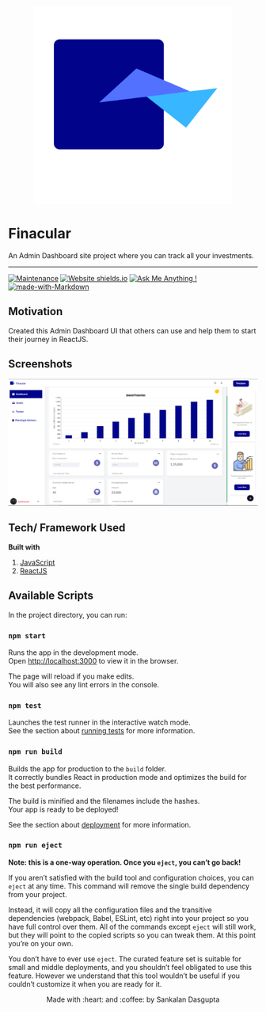 <p align="center">
  <img style="border-width: 0" width="400" height="400" src="./src/assets/logo.png" alt="shoppers App logo">
</p>

# Finacular

An Admin Dashboard site project where you can track all your investments.

---

[![Maintenance](https://img.shields.io/badge/Maintained%3F-yes-green.svg)](https://github.com/Sankalan47/Finacular/graphs/commit-activity) [![Website shields.io](https://img.shields.io/website-up-down-green-red/http/shields.io.svg)](https://finacularadmin.netlify.app/) [![Ask Me Anything !](https://img.shields.io/badge/Ask%20me-anything-1abc9c.svg)](https://github.com/Sankalan47/Finacular/discussions/1) [![made-with-Markdown](https://img.shields.io/badge/Made%20with-Markdown-1f425f.svg)](http://commonmark.org)

## Motivation

Created this Admin Dashboard UI that others can use and help them to start their journey in ReactJS.

## Screenshots

<img src="public/screenshot .png">

## Tech/ Framework Used

**Built with**

1. [JavaScript](https://developer.mozilla.org/en-US/docs/Web/javascript)
2. [ReactJS](https://reactjs.org/)


## Available Scripts

In the project directory, you can run:

### `npm start`

Runs the app in the development mode.\
Open [http://localhost:3000](http://localhost:3000) to view it in the browser.

The page will reload if you make edits.\
You will also see any lint errors in the console.

### `npm test`

Launches the test runner in the interactive watch mode.\
See the section about [running tests](https://facebook.github.io/create-react-app/docs/running-tests) for more information.

### `npm run build`

Builds the app for production to the `build` folder.\
It correctly bundles React in production mode and optimizes the build for the best performance.

The build is minified and the filenames include the hashes.\
Your app is ready to be deployed!

See the section about [deployment](https://facebook.github.io/create-react-app/docs/deployment) for more information.

### `npm run eject`

**Note: this is a one-way operation. Once you `eject`, you can’t go back!**

If you aren’t satisfied with the build tool and configuration choices, you can `eject` at any time. This command will remove the single build dependency from your project.

Instead, it will copy all the configuration files and the transitive dependencies (webpack, Babel, ESLint, etc) right into your project so you have full control over them. All of the commands except `eject` will still work, but they will point to the copied scripts so you can tweak them. At this point you’re on your own.

You don’t have to ever use `eject`. The curated feature set is suitable for small and middle deployments, and you shouldn’t feel obligated to use this feature. However we understand that this tool wouldn’t be useful if you couldn’t customize it when you are ready for it.

<p align="center">Made with :heart: and :coffee: by Sankalan Dasgupta</p>
